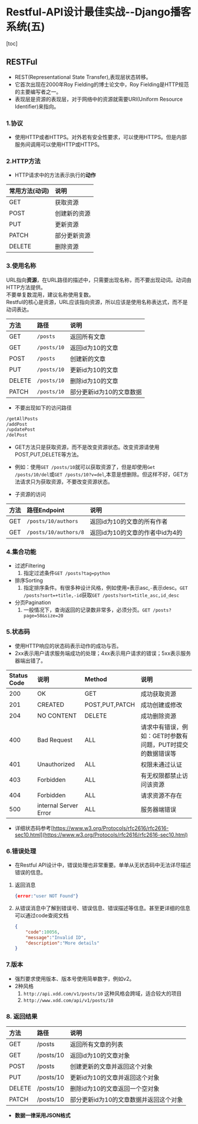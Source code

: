 # Restful-API设计最佳实战--Django播客系统(五)

[toc]

## RESTFul

* REST(Representational State Transfer),表现层状态转移。
* 它首次出现在2000年Roy Fielding的博士论文中，Roy Fielding是HTTP规范的主要编写者之一。  
* 表现层是资源的表现层，对于网络中的资源就需要URI(Uniform Resource Identiﬁer)来指向。

### 1.协议

* 使用HTTP或者HTTPS。对外若有安全性要求，可以使用HTTPS。但是内部服务间调用可以使用HTTP或HTTPS。

### 2.HTTP方法

* HTTP请求中的方法表示执行的**动作**

|常用方法(动词)|说明|
|:-----|:----------|
|GET|获取资源|
|POST|创建新的资源|
|PUT|更新资源|
|PATCH|部分更新资源|
|DELETE|删除资源|

### 3.使用名称

URL指向**资源**，在URL路径的描述中，只需要出现名称，而不要出现动词。动词由HTTP方法提供。  
不要单复数混用，建议名称使用复数。  
Restful的核心是资源，URL应该指向资源，所以应该是使用名称表达式，而不是动词表达。

|方法|路径|说明|
|:------|:-------|:----------|
|GET|`/posts`|返回所有文章
|GET|`/posts/10`|返回id为10的文章
|POST|`/posts`|创建新的文章
|PUT|`/posts/10`|更新id为10的文章
|DELETE|`/posts/10`|删除id为10的文章
|PATCH|`/posts/10`|部分更新id为10的文章数据

* 不要出现如下的访问路径

````txt
/getAllPosts
/addPost
/updatePost
/delPost
````

* GET方法只是获取资源，而不是改变资源状态。改变资源请使用POST,PUT,DELETE等方法。
* 例如：使用`GET /posts/10`就可以获取资源了，但是却使用`Get /posts/10/del`或`GET /posts/10?v=del`,本意是想删除。但这样不好，GET方法请求只为获取资源，不要改变资源状态。

* 子资源的访问

|方法|路径Endpoint|说明|
|:--------|:------|:---------|
|GET|`/posts/10/authors`|返回id为10的文章的所有作者
|GET|`/posts/10/authors/8`|返回id为10的文章的作者中id为4的

### 4.集合功能

* 过滤Filtering
    1. 指定过滤条件`GET /posts?tag=python`
* 排序Sorting
    1. 指定排序条件。有很多种设计风格，例如使用`+`表示asc,`-`表示desc。`GET /posts?sort=+title,-id`获取`GET /posts?sort=title_asc,id_desc`
* 分页Pagination
    1. 一般情况下，查询返回的记录数非常多，必须分页。`GET /posts?page=58&size=20`

### 5.状态码

* 使用HTTP响应的状态码表示动作的成功与否。
* 2xx表示用户请求服务端成功的处理；4xx表示用户请求的错误；5xx表示服务器端出错了。

|Status Code|说明|Method|说明|
|:----------|:---|:-----|:---|
|200|OK|GET|成功获取资源|
|201|CREATED|POST,PUT,PATCH|成功创建或修改|
|204|NO CONTENT|DELETE|成功删除资源|
|400|Bad Request|ALL|请求中有错误，例如：GET时参数有问题，PUT时提交的数据错误等|
|401|Unauthorized|ALL|权限未通过认证|
|403|Forbidden|ALL|有无权限都禁止访问该资源|
|404|Forbidden|ALL|请求资源不存在|
|500|internal Server Error|ALL|服务器端错误|

* 详细状态码参考[https://www.w3.org/Protocols/rfc2616/rfc2616-sec10.html](https://www.w3.org/Protocols/rfc2616/rfc2616-sec10.html)  

### 6.错误处理

* 在Restful API设计中，错误处理也非常重要。单单从无状态码中无法详尽描述错误的信息。

1. 返回消息

    ````json
    {error:"user NOT Found"}
    ````

2. 从错误消息中了解到错误号、错误信息、错误描述等信息。甚至更详细的信息可以通过code查阅文档

    ````json
    {
        "code":10056,
        "message":"Invalid ID",
        "description":"More details"
    }
    ````

### 7.版本

* 强烈要求使用版本、版本号使用简单数字，例如v2。
* 2种风格
    1. `http://api.xdd.com/v1/posts/10` 这种风格会跨域，适合较大的项目
    2. `http://www.xdd.com/api/v1/posts/10`

### 8. 返回结果

|方法|路径|说明|
|:---|:---|:---|
|GET|/posts|返回所有文章的列表|
|GET|/posts/10|返回id为10的文章对象|
|POST|/posts|创建更新的文章并返回这个对象|
|PUT|/posts/10|更新id为10的文章并返回这个对象|
|DELETE|/posts/10|删除id为10的文章返回一个空对象|
|PATCH|/posts/10|部分更新id为10的文章数据并返回这个对象|

* **数据一律采用JSON格式**
